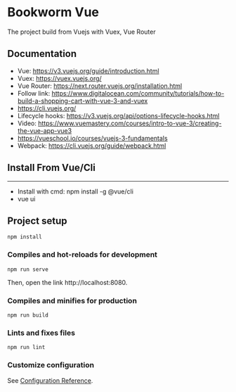 # Bookworm Vue
The project build from Vuejs with Vuex, Vue Router

## Documentation
- Vue: https://v3.vuejs.org/guide/introduction.html
- Vuex: https://vuex.vuejs.org/
- Vue Router: https://next.router.vuejs.org/installation.html
- Follow link: https://www.digitalocean.com/community/tutorials/how-to-build-a-shopping-cart-with-vue-3-and-vuex
- https://cli.vuejs.org/
- Lifecycle hooks: https://v3.vuejs.org/api/options-lifecycle-hooks.html
- Video: https://www.vuemastery.com/courses/intro-to-vue-3/creating-the-vue-app-vue3
- https://vueschool.io/courses/vuejs-3-fundamentals
- Webpack: https://cli.vuejs.org/guide/webpack.html
## Install From Vue/Cli
-------
- Install with cmd: npm install -g @vue/cli 
- vue ui

## Project setup
```
npm install
```
### Compiles and hot-reloads for development
```
npm run serve
```
Then, open the link http://localhost:8080.
### Compiles and minifies for production
```
npm run build
```
### Lints and fixes files
```
npm run lint
```
### Customize configuration
See [Configuration Reference](https://cli.vuejs.org/config/).
